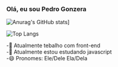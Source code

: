 ### Olá, eu sou Pedro Gonzera

![Anurag's GitHub stats](https://github-readme-stats.vercel.app/api?username=Pgonzera&show_icons=true&theme=transparent)]

![Top Langs](https://github-readme-stats.vercel.app/api/top-langs/?username=anuraghazra&hide_progress=true)

-🔭 Atualmente tebalho com front-end<br>
-🌱 Atualmente estou estudando javascript<br>
-😄 Pronomes: Ele/Dele Ela/Dela

